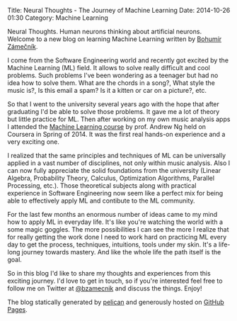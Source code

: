 Title: Neural Thoughts - The Journey of Machine Learning
Date: 2014-10-26 01:30
Category: Machine Learning

Neural Thoughts. Human neurons thinking about artificial neurons. Welcome to a new blog on learning Machine Learning written by [Bohumír Zámečník](http://bohumirzamecnik.cz/).

I come from the Software Engineering world and recently got excited by the Machine Learning (ML) field. It allows to solve really difficult and cool problems. Such problems I've been wondering as a teenager but had no idea how to solve them. What are the chords in a song?, What style the music is?, Is this email a spam? Is it a kitten or car on a picture?, etc.

So that I went to the university several years ago with the hope that after graduating I'd be able to solve those problems. It gave me a lot of theory but little practice for ML. Then after working on my own music analysis apps I attended the [Machine Learning course](https://www.coursera.org/course/ml) by prof. Andrew Ng held on Coursera in Spring of 2014. It was the first real hands-on experience and a very exciting one.

I realized that the same principles and techniques of ML can be universally applied in a vast number of disciplines, not only within music analysis. Also I can now fully appreciate the solid foundations from the university (Linear Algebra, Probability Theory, Calculus, Optimization Algorithms, Parallel Processing, etc.). Those theoretical subjects along with practical experience in Software Engineering now seem like a perfect mix for being able to effectively apply ML and contibute to the ML community.

For the last few months an enormous number of ideas came to my mind how to apply ML in everyday life. It's like you're watching the world with a some magic goggles. The more possibilities I can see the more I realize that for really getting the work done I need to work hard on practicing ML every day to get the process, techniques, intuitions, tools under my skin. It's a life-long journey towards mastery. And like the whole life the path itself is the goal.

So in this blog I'd like to share my thoughts and experiences from this exciting journey. I'd love to get in touch, so if you're interested feel free to follow me on Twitter at [@bzamecnik](https://twitter.com/bzamecnik) and discuss the things. Enjoy!

The blog statically generated by [pelican](https://github.com/getpelican) and generously hosted on [GitHub Pages](http://pages.github.com).
